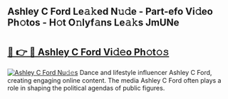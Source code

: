 ## Ashley C Ford Le𝚊𝚔ed N𝚞𝚍e - Part-efo Vi𝚍eo Ph𝚘tos - H𝚘t O𝚗lyf𝚊ns Le𝚊𝚔s JmUNe

# <h2><a href="http://hf570c.feru.top/?c=Ashley+C+Ford">🔗 👉 🔴 Ashley C Ford Vi𝚍𝚎o Ph𝚘t𝚘𝚜</a></h2>

[![Ashley C Ford Nu𝚍𝚎s](https://i.imgur.com/0TWrTi3.gif)](http://hf570c.feru.top/?c=Ashley+C+Ford)
Dance and lifestyle influencer Ashley C Ford, creating engaging online content. The media Ashley C Ford often plays a role in shaping the political agendas of public figures. 
